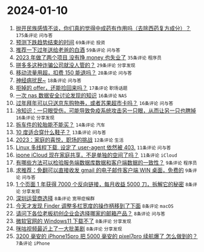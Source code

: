 # 2024-01-10

1. [抛开民族感情不谈，你们真的觉得中成药有作用吗（去除西药复方成分）？](https://www.v2ex.com/t/1007368) `175条评论` `问与答`
1. [预测下跌趋势结束的时间](https://www.v2ex.com/t/1007350) `69条评论` `投资`
1. [推荐一下过年送给老爸的白酒](https://www.v2ex.com/t/1007379) `59条评论` `问与答`
1. [2023 年做了两个项目 没有挣 money 也失业了](https://www.v2ex.com/t/1007354) `35条评论` `程序员`
1. [拼多多这种诈骗公司就没人管的？](https://www.v2ex.com/t/1007395) `29条评论` `分享发现`
1. [移动流量用超，扣费 150 能退吗？](https://www.v2ex.com/t/1007372) `28条评论` `问与答`
1. [神经病扰民~](https://www.v2ex.com/t/1007364) `18条评论` `问与答`
1. [拒掉的 offer，还能捡回来吗？](https://www.v2ex.com/t/1007411) `17条评论` `职场话题`
1. [一次 nas 数据安全讨论发现的知识](https://www.v2ex.com/t/1007363) `16条评论` `NAS`
1. [过年拜年可以只送京东购物券，或者苏果超市卡吗？](https://www.v2ex.com/t/1007357) `16条评论` `问与答`
1. [冷知识：一只眼受伤，可能导致免疫系统攻击另一只眼，从而让另一只也瞎掉](https://www.v2ex.com/t/1007348) `16条评论` `分享发现`
1. [拆车件的轮胎能不能买？](https://www.v2ex.com/t/1007425) `14条评论` `汽车`
1. [10 度适合穿什么鞋子？](https://www.v2ex.com/t/1007351) `13条评论` `问与答`
1. [2023：家庭的喜悦，职场的挑战](https://www.v2ex.com/t/1007377) `12条评论` `生活`
1. [Linux 多线程下载, 设定了 user-agent 依然被 403.](https://www.v2ex.com/t/1007415) `11条评论` `问与答`
1. [ipone iCloud 现在家庭共享，不是单独的空间了吗？](https://www.v2ex.com/t/1007353) `11条评论` `iCloud`
1. [有哪些方法可以检验服务端数据库数据和客户端数据的一致性？](https://www.v2ex.com/t/1007381) `9条评论` `程序员`
1. [求推荐：免翻可以直接收发 gmail 的电子邮件客户端 WIN 桌面，免费的](https://www.v2ex.com/t/1007360) `9条评论` `问与答`
1. [1 个页面 1 年获得 7000 个反向链接，每月收益 5000 刀，拆解它的秘密](https://www.v2ex.com/t/1007404) `8条评论` `分享发现`
1. [深圳运营商选择](https://www.v2ex.com/t/1007388) `8条评论` `宽带症候群`
1. [今天才发现 Finder 调整多栏宽度的操作柄移到了下面](https://www.v2ex.com/t/1007384) `8条评论` `macOS`
1. [请问下各位老板初创企业会选择哪家的邮箱产品？](https://www.v2ex.com/t/1007383) `8条评论` `问与答`
1. [微软官网的 Windows11 下载不了](https://www.v2ex.com/t/1007378) `8条评论` `分享发现`
1. [咪咕视频最近上了一大批美剧](https://www.v2ex.com/t/1007358) `8条评论` `分享发现`
1. [3200 毫安的 iPhone15pro 把 5000 毫安的 pixel7pro 续航爆了 怎么做到的？](https://www.v2ex.com/t/1007436) `7条评论` `iPhone`
